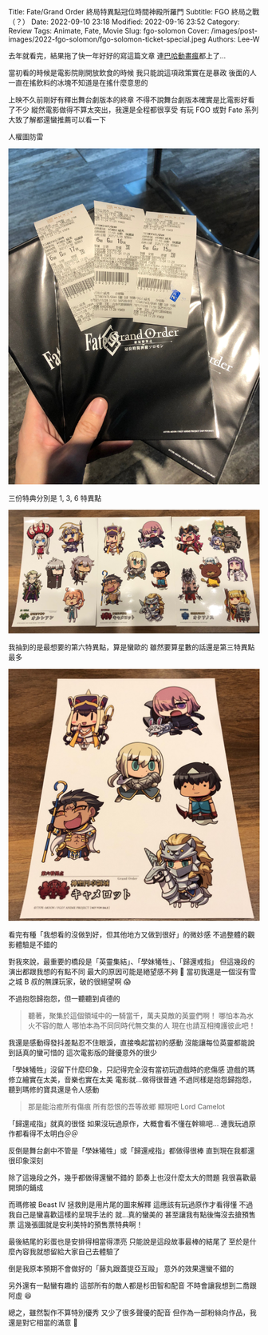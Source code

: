 Title: Fate/Grand Order 終局特異點冠位時間神殿所羅門
Subtitle: FGO 終局之戰（？）
Date: 2022-09-10 23:18
Modified: 2022-09-16 23:52
Category: Review
Tags: Animate, Fate, Movie
Slug: fgo-solomon
Cover: /images/post-images/2022-fgo-solomon/fgo-solomon-ticket-special.jpeg
Authors: Lee-W

去年就看完，結果拖了快一年好好的寫這篇文章
連[巴哈動畫瘋](https://ani.gamer.com.tw/animeVideo.php?sn=31045)都上了...

<!--more-->

當初看的時候是電影院剛開放飲食的時候
我只能說這項政策實在是暴政
後面的人一直在搖飲料的冰塊不知道是在搖什麼意思的

上映不久前剛好有釋出舞台劇版本的終章
不得不說舞台劇版本確實是比電影好看了不少
縱然電影做得不算太突出，我還是全程都很享受
有玩 FGO 或對 Fate 系列大致了解都還蠻推薦可以看一下


人權圖防雷

![fgo-solomon-ticket](/images/post-images/2022-fgo-solomon/fgo-solomon-ticket.jpeg)

三份特典分別是 1, 3, 6 特異點

![fgo-solomon-ticket-special](/images/post-images/2022-fgo-solomon/fgo-solomon-ticket-special.jpeg)

我抽到的是最想要的第六特異點，算是蠻歐的
雖然要算星數的話還是第三特異點最多

![fgo-solomon-ticket-special-2](/images/post-images/2022-fgo-solomon/fgo-solomon-ticket-special-2.jpeg)

看完有種「我想看的沒做到好，但其他地方又做到很好」的微妙感
不過整體的觀影體驗是不錯的

對我來說，最重要的橋段是「英靈集結」、「學妹犧牲」、「歸還戒指」
但這幾段的演出都跟我想的有點不同
最大的原因可能是絕望感不夠 🤔
當初我還是一個沒有雪之城 B 叔的無課玩家，破的很絕望啊 😱

不過抱怨歸抱怨，但一聽聽到貞德的

> 聽著，聚集於這個領域中的一騎當千，萬夫莫敵的英靈們啊！
> 哪怕本為水火不容的敵人
> 哪怕本為不同同時代無交集的人
> 現在也請互相掩護彼此吧！

我還是感動得發抖差點忍不住眼淚，直接喚起當初的感動
沒能讓每位英靈都能說到話真的蠻可惜的
這次電影版的聲優意外的很少

「學妹犧牲」沒留下什麼印象，只記得完全沒有當初玩遊戲時的悲傷感
遊戲的瑪修立繪實在太美，音樂也實在太美
電影就...做得很普通
不過同樣是抱怨歸抱怨，聽到瑪修的寶具還是令人感動

> 那是能治癒所有傷痕
> 所有怨恨的吾等故鄉
> 顯現吧
> Lord Camelot

「歸還戒指」就真的很怪
如果沒玩過原作，大概會看不懂在幹嘛吧...
連我玩過原作都看得不太明白＠＠

反倒是舞台劇中不管是「學妹犧牲」或「歸還戒指」都做得很棒
直到現在我都還很印象深刻

除了這幾段之外，幾乎都做得還蠻不錯的
節奏上也沒什麼太大的問題
我很喜歡最開頭的鋪成

而瑪修被 Beast IV 拯救則是用片尾的圖來解釋
這應該有玩過原作才看得懂
不過我自己是蠻喜歡這樣的呈現手法的
就...真的蠻美的
甚至讓我有點後悔沒去搶預售票
這幾張圖就是安利美特的預售票特典啊！

最後結尾的彩蛋也是安排得相當得漂亮
只能說是這段故事最棒的結尾了
至於是什麼內容我就想留給大家自己去體驗了

倒是我原本預期不會做好的「藤丸跟蓋提亞互毆」
意外的效果還蠻不錯的

另外還有一點蠻有趣的
這部所有的敵人都是杉田智和配音
不時會讓我想到二喬跟阿虛 😆

總之，雖然製作不算特別優秀
又少了很多聲優的配音
但作為一部粉絲向作品，我還是對它相當的滿意 💯
